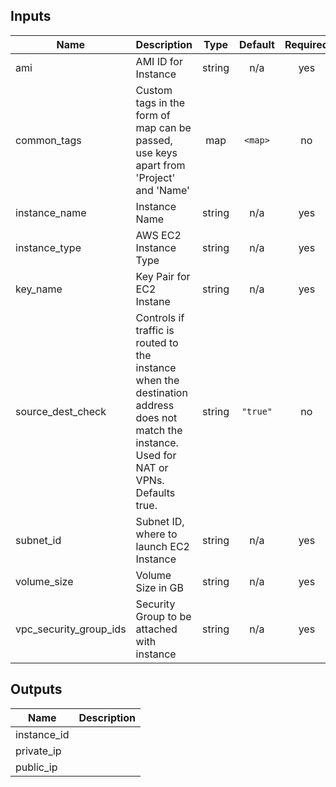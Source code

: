 ## Inputs

| Name | Description | Type | Default | Required |
|------|-------------|:----:|:-----:|:-----:|
| ami | AMI ID for Instance | string | n/a | yes |
| common\_tags | Custom tags in the form of map can be passed, use keys apart from 'Project' and 'Name' | map | `<map>` | no |
| instance\_name | Instance Name | string | n/a | yes |
| instance\_type | AWS EC2 Instance Type | string | n/a | yes |
| key\_name | Key Pair for EC2 Instane | string | n/a | yes |
| source\_dest\_check | Controls if traffic is routed to the instance when the destination address does not match the instance. Used for NAT or VPNs. Defaults true. | string | `"true"` | no |
| subnet\_id | Subnet ID, where to launch EC2 Instance | string | n/a | yes |
| volume\_size | Volume Size in GB | string | n/a | yes |
| vpc\_security\_group\_ids | Security Group to be attached with instance | string | n/a | yes |

## Outputs

| Name | Description |
|------|-------------|
| instance\_id |  |
| private\_ip |  |
| public\_ip |  |

